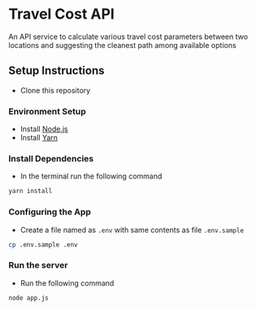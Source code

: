 # Travel Cost API

An API service to calculate various travel cost parameters between two locations and suggesting the cleanest path among available options

## Setup Instructions

- Clone this repository

### Environment Setup

- Install [Node.js](https://nodejs.dev/learn/how-to-install-nodejs)
- Install [Yarn](https://classic.yarnpkg.com/en/docs/install)

### Install Dependencies

- In the terminal run the following command
```sh
yarn install
```

### Configuring the App
- Create a file named as `.env` with same contents as file `.env.sample`
```sh
cp .env.sample .env
```

### Run the server
- Run the following command
```sh
node app.js
```
